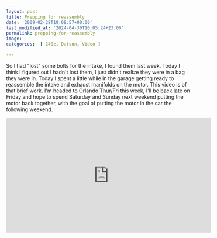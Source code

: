 ```yaml
---
layout: post
title: Prepping for reassembly
date: '2009-02-28T19:08:57+00:00'
last_modified_at: '2024-04-30T10:05:24+23:00'
permalink: prepping-for-reassembly
image: 
categories:  [ 240z, Datsun, Video ]

---
```

So I had "lost" some bolts for the intake, I found them last week. Today I think I figured out I hadn't lost them, I just didn't realize they were in a bag they were in. Today I spent a little while in the garage getting ready to reassemble the intake and exhaust manifolds on the motor. This video is of that brief work. I'm headed to Orlando Thur/Fri this week, I'll be back late on Friday and hope to spend Saturday and Sunday next weekend putting the motor back together, with the goal of putting the motor in the car the following weekend.

<iframe width="560" height="315" src="https://www.youtube.com/embed/EbjEi0sAnEQ?si=HhPxVdO50c4c39jR" title="YouTube video player" frameborder="0" allow="accelerometer; autoplay; clipboard-write; encrypted-media; gyroscope; picture-in-picture; web-share" referrerpolicy="strict-origin-when-cross-origin" allowfullscreen></iframe>